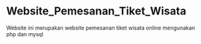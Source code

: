 # Website_Pemesanan_Tiket_Wisata
Website ini merupakan website pemesanan tiket wisata online mengunakan php dan mysql
